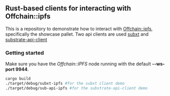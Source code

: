 ## Rust-based clients for interacting with Offchain::ipfs

This is a repository to demonstrate how to interact with [Offchain::ipfs](https://rs-ipfs.github.io/offchain-ipfs-manual/), specifically the showcase pallet. 
Two api clients are used [subxt](https://github.com/paritytech/substrate-subxt) and [substrate-api-client](https://github.com/scs/substrate-api-client)


### Getting started
Make sure you have the *Offchain::IPFS* node running with the default **--ws-port 9944**.

```sh
cargo build 
./target/debug/subxt-ipfs #for the subxt client demo
./target/debug/sub-api-ipfs #for the substrate-api-client demo
```

